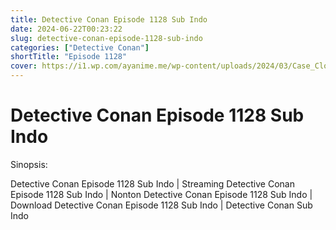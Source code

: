 ```yaml
---
title: Detective Conan Episode 1128 Sub Indo
date: 2024-06-22T00:23:22
slug: detective-conan-episode-1128-sub-indo
categories: ["Detective Conan"]
shortTitle: "Episode 1128"
cover: https://i1.wp.com/ayanime.me/wp-content/uploads/2024/03/Case_Closed_3rd_Key_Visual.jpg
---
```


# Detective Conan Episode 1128 Sub Indo

<iframe-loader iframe-src1="https://play.ayanime.me/include/fluidplayer/fluidplayer.php?VideoSrc1=https%3A%2F%2Fdrive.google.com%2Ffile%2Fd%2F1mbCl6FuUNZm-iCKBWLVoi4ekDbWtEYAw%2Fpreview&VideoType1=video%2Fmp4&VideoQuality1=480p&VideoSrc2=https%3A%2F%2Fdrive.google.com%2Ffile%2Fd%2F1AtXW4fnZiSUpwEsrg5jDr1P4k6oW6RYQ%2Fpreview&VideoType2=video%2Fmp4&VideoQuality2=720p&VideoSrc3=https%3A%2F%2Fdrive.google.com%2Ffile%2Fd%2F1APMTi3TNEV2wDhc0YEUA-zV9QqkGZ_TR%2Fpreview&VideoType3=video%2Fmp4&VideoQuality3=1080p&VideoSrc4=&VideoType4=&VideoQuality4=&VideoPoster=&VideoTrack1=&kind1=&srclang1=&label1=&default1=&VideoTrack2=&kind2=&srclang2=&label2=&default2=&player=fluid+player&server=Drive+API&api=&width=100%25&height=900px" iframe-src2="https://drive.google.com/file/d/1APMTi3TNEV2wDhc0YEUA-zV9QqkGZ_TR/preview"></iframe-loader>

Sinopsis:
<p>Detective Conan Episode 1128 Sub Indo | Streaming Detective Conan Episode 1128 Sub Indo | Nonton Detective Conan Episode 1128 Sub Indo | Download Detective Conan Episode 1128 Sub Indo | Detective Conan Sub Indo</p>

